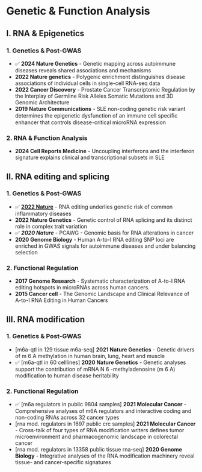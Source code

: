 # Genetic & Function Analysis

## I. RNA & Epigenetics

### **1. Genetics & Post-GWAS**

* ✅ **2024 Nature Genetics** - Genetic mapping across autoimmune diseases reveals shared associations and mechanisms
* **2022 Nature genetics** - Polygenic enrichment distinguishes disease associations of individual cells in single-cell RNA-seq data
* **2022 Cancer Discovery** - Prostate Cancer Transcriptomic Regulation by the Interplay of Germline Risk Alleles Somatic Mutations and 3D Genomic Architecture
* **2019 Nature Communications** - SLE non-coding genetic risk variant determines the epigenetic dysfunction of an immune cell speciﬁc enhancer that controls disease-critical microRNA expression

### 2. RNA & Function Analysis

* **2024 Cell Reports Medicine** - Uncoupling interferons and the interferon signature explains clinical and transcriptional subsets in SLE

## II. RNA editing and splicing

### 1. Genetics & Post-GWAS

* ✅ [**2022 Nature**](https://pubmed.ncbi.nlm.nih.gov/35922514/) - RNA editing underlies genetic risk of common inflammatory diseases
* **2022 Nature Genetics** - Genetic control of RNA splicing and its distinct role in complex trait variation
* ✅  _**2020 Nature**_ - PCAWG - Genomic basis for RNA alterations in cancer
* **2020 Genome Biology** - Human A-to-I RNA editing SNP loci are enriched in GWAS signals for autoimmune diseases and under balancing selection

### 2. Functional Regulation

* **2017 Genome Research** - Systematic characterization of A-to-I RNA editing hotspots in microRNAs across human cancers. &#x20;
* **2015 Cancer cell** - The Genomic Landscape and Clinical Relevance of A-to-I RNA Editing in Human Cancers&#x20;

## III. RNA modification

### 1. Genetics & Post-GWAS

* \[m6a-qtl in 129 tissue m6a-seq] **2021 Nature Genetics** - Genetic drivers of m 6 A methylation in human brain, lung, heart and muscle
* ✅ \[m6a-qtl in 60 celllines] **2020 Nature Genetics** - Genetic analyses support the contribution of mRNA N 6 -methyladenosine (m 6 A) modification to human disease heritability

### 2. Functional Regulation

* ✅ \[m6a regulators in public 9804 samples] **2021 Molecular Cancer** - Comprehensive analyses of m6A regulators and interactive coding and non-coding RNAs across 32 cancer types
* \[rna mod. regulators in 1697 public crc samples] **2021 Molecular Cancer** - Cross-talk of four types of RNA modification writers defines tumor microenvironment and pharmacogenomic landscape in colorectal cancer
* \[rna mod. regulators in 13358 public tissue rna-seq] **2020 Genome Biology** - Integrative analyses of the RNA modification machinery reveal tissue- and cancer-specific signatures

